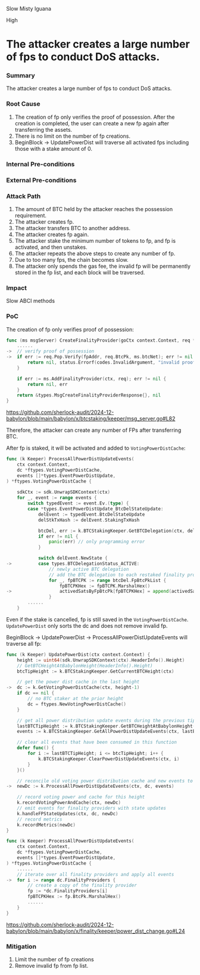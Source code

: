 Slow Misty Iguana

High

# The attacker creates a large number of fps to conduct DoS attacks.

### Summary
The attacker creates a large number of fps to conduct DoS attacks.

### Root Cause
1. The creation of fp only verifies the proof of possession. After the creation is completed, the user can create a new fp again after transferring the assets.
2. There is no limit on the number of fp creations.
3. BeginBlock -> UpdatePowerDist will traverse all activated fps including those with a stake amount of 0.

### Internal Pre-conditions

### External Pre-conditions

### Attack Path
1. The amount of BTC held by the attacker reaches the possession requirement.
2. The attacker creates fp.
3. The attacker transfers BTC to another address.
4. The attacker creates fp again.
5. The attacker stake the minimum number of tokens to fp, and fp is activated, and then unstakes.
6. The attacker repeats the above steps to create any number of fp.
7. Due to too many fps, the chain becomes slow.
8. The attacker only spends the gas fee, the invalid fp will be permanently stored in the fp list, and each block will be traversed.

### Impact
Slow ABCI methods

### PoC
The creation of fp only verifies proof of possession:

```go
func (ms msgServer) CreateFinalityProvider(goCtx context.Context, req *types.MsgCreateFinalityProvider) (*types.MsgCreateFinalityProviderResponse, error) {
    ......
->	// verify proof of possession
->	if err := req.Pop.Verify(fpAddr, req.BtcPk, ms.btcNet); err != nil {
		return nil, status.Errorf(codes.InvalidArgument, "invalid proof of possession: %v", err)
	}

	if err := ms.AddFinalityProvider(ctx, req); err != nil {
		return nil, err
	}
	return &types.MsgCreateFinalityProviderResponse{}, nil
}
```
https://github.com/sherlock-audit/2024-12-babylon/blob/main/babylon/x/btcstaking/keeper/msg_server.go#L82


Therefore, the attacker can create any number of FPs after transferring BTC.

After fp is staked, it will be activated and added to `VotingPowerDistCache`:

```go
func (k Keeper) ProcessAllPowerDistUpdateEvents(
	ctx context.Context,
	dc *ftypes.VotingPowerDistCache,
	events []*types.EventPowerDistUpdate,
) *ftypes.VotingPowerDistCache {
	
	sdkCtx := sdk.UnwrapSDKContext(ctx)
	for _, event := range events {
		switch typedEvent := event.Ev.(type) {
		case *types.EventPowerDistUpdate_BtcDelStateUpdate:
			delEvent := typedEvent.BtcDelStateUpdate
			delStkTxHash := delEvent.StakingTxHash

			btcDel, err := k.BTCStakingKeeper.GetBTCDelegation(ctx, delStkTxHash)
			if err != nil {
				panic(err) // only programming error
			}

			switch delEvent.NewState {
->			case types.BTCDelegationStatus_ACTIVE:
				// newly active BTC delegation
				// add the BTC delegation to each restaked finality provider
				for _, fpBTCPK := range btcDel.FpBtcPkList {
					fpBTCPKHex := fpBTCPK.MarshalHex()
->					activedSatsByFpBtcPk[fpBTCPKHex] = append(activedSatsByFpBtcPk[fpBTCPKHex], btcDel.TotalSat)
				}
        ......
    }

```

Even if the stake is cancelled, fp is still saved in the `VotingPowerDistCache`. `UpdatePowerDist` only sorts the dc and does not remove invalid fp.

BeginBlock -> UpdatePowerDist -> ProcessAllPowerDistUpdateEvents will traverse all fp:

```go
func (k Keeper) UpdatePowerDist(ctx context.Context) {
	height := uint64(sdk.UnwrapSDKContext(ctx).HeaderInfo().Height)
	// GetBTCHeightAtBabylonHeight(HeaderInfo().Height)
	btcTipHeight := k.BTCStakingKeeper.GetCurrentBTCHeight(ctx)

	// get the power dist cache in the last height
->	dc := k.GetVotingPowerDistCache(ctx, height-1)
	if dc == nil {
		// no BTC staker at the prior height
		dc = ftypes.NewVotingPowerDistCache()
	}

	// get all power distribution update events during the previous tip and the current tip
	lastBTCTipHeight := k.BTCStakingKeeper.GetBTCHeightAtBabylonHeight(ctx, height-1)
	events := k.BTCStakingKeeper.GetAllPowerDistUpdateEvents(ctx, lastBTCTipHeight, btcTipHeight)

	// clear all events that have been consumed in this function
	defer func() {
		for i := lastBTCTipHeight; i <= btcTipHeight; i++ {
			k.BTCStakingKeeper.ClearPowerDistUpdateEvents(ctx, i)
		}
	}()

	// reconcile old voting power distribution cache and new events to construct the new distribution
->	newDc := k.ProcessAllPowerDistUpdateEvents(ctx, dc, events)

	// record voting power and cache for this height
	k.recordVotingPowerAndCache(ctx, newDc)
	// emit events for finality providers with state updates
	k.handleFPStateUpdates(ctx, dc, newDc)
	// record metrics
	k.recordMetrics(newDc)
}

func (k Keeper) ProcessAllPowerDistUpdateEvents(
	ctx context.Context,
	dc *ftypes.VotingPowerDistCache,
	events []*types.EventPowerDistUpdate,
) *ftypes.VotingPowerDistCache {
    ......
	// iterate over all finality providers and apply all events
->	for i := range dc.FinalityProviders {
		// create a copy of the finality provider
		fp := *dc.FinalityProviders[i]
		fpBTCPKHex := fp.BtcPk.MarshalHex()
        ......
    }
}
```

https://github.com/sherlock-audit/2024-12-babylon/blob/main/babylon/x/finality/keeper/power_dist_change.go#L24


### Mitigation
1. Limit the number of fp creations
2. Remove invalid fp from fp list.